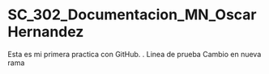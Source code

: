 # SC_302_Documentacion_MN_OscarHernandez
Esta es mi primera practica con GitHub.
.
Linea de prueba
Cambio en nueva rama
